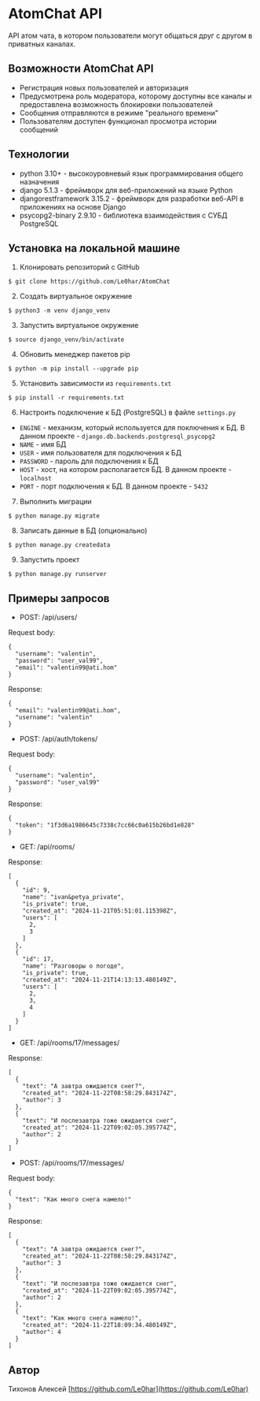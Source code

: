 # AtomChat API

API атом чата, в котором пользователи могут общаться друг с другом в приватных каналах.

## Возможности AtomChat API

- Регистрация новых пользователей и авторизация
- Предусмотрена роль модератора, которому доступны все каналы и предоставлена возможность блокировки пользователей
- Сообщения отправляются в режиме "реального времени"
- Пользователям доступен функционал просмотра истории сообщений

## Технологии

- python 3.10+ - высокоуровневый язык программирования общего назначения
- django 5.1.3 - фреймворк для веб-приложений на языке Python
- djangorestframework 3.15.2 - фреймворк для разработки веб-API в приложениях на основе Django
- psycopg2-binary 2.9.10 - библиотека взаимодействия с СУБД PostgreSQL

## Установка на локальной машине

1. Клонировать репозиторий c GitHub
```
$ git clone https://github.com/Le0har/AtomChat
```
2. Создать виртуальное окружение
```
$ python3 -m venv django_venv
```
3. Запустить виртуальное окружение
```
$ source django_venv/bin/activate
```
4. Обновить менеджер пакетов pip
```
$ python -m pip install --upgrade pip
```
5. Установить зависимости из ```requirements.txt```
```
$ pip install -r requirements.txt
```
6. Настроить подключение к БД (PostgreSQL) в файле ```settings.py```

- `ENGINE` - механизм, который используется для поключения к БД. В данном проекте - `django.db.backends.postgresql_psycopg2`
- `NAME` - имя БД
- `USER` - имя пользователя для подключения к БД
- `PASSWORD` - пароль для подключения к БД
- `HOST` - хост, на котором располагается БД. В данном проекте - `localhost`
- `PORT` - порт подключения к БД. В данном проекте - `5432`

7. Выполнить миграции
```
$ python manage.py migrate
```

8. Записать данные в БД (опционально)
```
$ python manage.py createdata
```

9. Запустить проект
```
$ python manage.py runserver
```

## Примеры запросов

- POST: /api/users/

Request body:

```J-SON
{
  "username": "valentin",
  "password": "user_val99",
  "email": "valentin99@ati.hom"
}
```

Response:

```J-SON
{
  "email": "valentin99@ati.hom",
  "username": "valentin"
}
```

- POST: /api/auth/tokens/

Request body:

```J-SON
{
  "username": "valentin",
  "password": "user_val99"
}
```

Response:

```J-SON
{
  "token": "1f3d6a1986645c7338c7cc66c0a615b26bd1e828"
}
```

- GET: /api/rooms/

Response:

```J-SON
[
  {
    "id": 9,
    "name": "ivan&petya_private",
    "is_private": true,
    "created_at": "2024-11-21T05:51:01.115398Z",
    "users": [
      2,
      3
    ]
  },
  {
    "id": 17,
    "name": "Разговоры о погоде",
    "is_private": true,
    "created_at": "2024-11-21T14:13:13.480149Z",
    "users": [
      2,
      3,
      4
    ]
  }
]
```

- GET: /api/rooms/17/messages/

Response:

```J-SON
[
  {
    "text": "А завтра ожидается снег?",
    "created_at": "2024-11-22T08:58:29.843174Z",
    "author": 3
  },
  {
    "text": "И послезавтра тоже ожидается снег",
    "created_at": "2024-11-22T09:02:05.395774Z",
    "author": 2
  }
]
```

- POST: /api/rooms/17/messages/

Request body:

```J-SON
{
  "text": "Как много снега намело!"
}
```

Response:

```J-SON
[
  {
    "text": "А завтра ожидается снег?",
    "created_at": "2024-11-22T08:58:29.843174Z",
    "author": 3
  },
  {
    "text": "И послезавтра тоже ожидается снег",
    "created_at": "2024-11-22T09:02:05.395774Z",
    "author": 2
  },
  {
    "text": "Как много снега намело!",
    "created_at": "2024-11-22T18:09:34.480149Z",
    "author": 4
  }
]
```


## Автор

Тихонов Алексей [https://github.com/Le0har](https://github.com/Le0har)